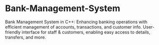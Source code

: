 # Bank-Management-System
 Bank Management System in C++: Enhancing banking operations with efficient management of accounts, transactions, and customer info. User-friendly interface for staff &amp; customers, enabling easy access to details, transfers, and more.
